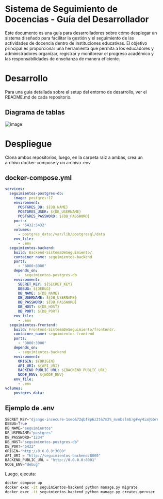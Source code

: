 # Sistema de Seguimiento de Docencias - Guía del Desarrollador
Este documento es una guía para desarrolladores sobre cómo desplegar un sistema diseñado para facilitar la gestión y el seguimiento de las actividades de docencia dentro de instituciones educativas. El objetivo principal es proporcionar una herramienta que permita a los educadores y administradores organizar, registrar y monitorear el progreso académico y las responsabilidades de enseñanza de manera eficiente.
# Desarrollo
Para una guía detallada sobre el setup del entorno de desarrollo, ver el README.md de cada repositorio.
## Diagrama de tablas
![image](https://github.com/user-attachments/assets/2e0c1724-be3c-4758-9167-53274d2be552)


# Despliegue
Clona ambos repositorios, luego, en la carpeta raiz a ambas, crea un archivo docker-compose y un archivo .env

## docker-compose.yml
```yml
services:
  seguimientos-postgres-db:
    image: postgres:17
    environment:
      POSTGRES_DB: ${DB_NAME}
      POSTGRES_USER: ${DB_USERNAME}
      POSTGRES_PASSWORD: ${DB_PASSWORD}
    ports:
      - "5432:5432"
    volumes:
      - postgres_data:/var/lib/postgresql/data
    env_file:
      - .env
  seguimientos-backend:
    build: Backend-SistemaDeSeguimiento/.
    container_name: seguimientos-backend
    ports:
      - "8000:8000"
    depends_on:
      -  seguimientos-postgres-db
    environment:
      SECRET_KEY: ${SECRET_KEY}
      DEBUG: ${DEBUG}
      DB_NAME: ${DB_NAME}
      DB_USERNAME: ${DB_USERNAME}
      DB_PASSWORD: ${DB_PASSWORD}
      DB_HOST: ${DB_HOST}
      DB_PORT: ${DB_PORT}
    env_file:
      - .env
  seguimientos-frontend:
    build: Frontend-SistemaDeSeguimiento/frontend/.
    container_name: seguimientos-frontend
    ports:
      - "3000:3000"
    depends_on:
      - seguimientos-backend
    environment:
      ORIGIN: ${ORIGIN}
      API_URI: ${API_URI}
      BACKEND_PUBLIC_URL: ${BACKEND_PUBLIC_URL}
      NODE_ENV: ${NODE_ENV}
    env_file:
      - .env
volumes:
    postgres_data:
```
## Ejemplo de .env
```py
SECRET_KEY="django-insecure-1seo&72qbf8p6z2t&7m2%_mvnbslm$)g#wy4ix@bbruuwmug"
DEBUG=True
DB_NAME="seguimientos"
DB_USERNAME="postgres"
DB_PASSWORD="1234"
DB_HOST="seguimientos-postgres-db"
DB_PORT="5432"
ORIGIN="http://0.0.0.0:3000"
API_URI = "http://seguimientos-backend:8000"
BACKEND_PUBLIC_URL = "http://0.0.0.0:8001"
NODE_ENV="debug"
```
Luego, ejecuta:
```bash
docker compose up
docker exec -it seguimientos-backend python manage.py migrate
docker exec -it seguimientos-backend python manage.py createsuperuser
```
